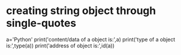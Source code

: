 # creating string object through single-quotes
a='Python'
print('content/data of a object is:',a)
print('type of a object is:',type(a))
print('address of object is:',id(a))
